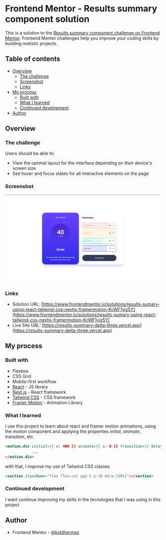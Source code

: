 # Frontend Mentor - Results summary component solution

This is a solution to the [Results summary component challenge on Frontend Mentor](https://www.frontendmentor.io/challenges/results-summary-component-CE_K6s0maV). Frontend Mentor challenges help you improve your coding skills by building realistic projects.

## Table of contents

- [Overview](#overview)
  - [The challenge](#the-challenge)
  - [Screenshot](#screenshot)
  - [Links](#links)
- [My process](#my-process)
  - [Built with](#built-with)
  - [What I learned](#what-i-learned)
  - [Continued development](#continued-development)
- [Author](#author)

## Overview

### The challenge

Users should be able to:

- View the optimal layout for the interface depending on their device's screen size
- See hover and focus states for all interactive elements on the page

### Screenshot

![Screenshot](./public/screenshot.png)

### Links

- Solution URL: [https://www.frontendmentor.io/solutions/results-sumary-using-react-tailwind-css-nextjs-framermotion-KcWF1yjz5Y](https://www.frontendmentor.io/solutions/results-sumary-using-react-tailwind-css-nextjs-framermotion-KcWF1yjz5Y)
- Live Site URL: [https://results-summary-delta-three.vercel.app](https://results-summary-delta-three.vercel.app)

## My process

### Built with

- Flexbox
- CSS Grid
- Mobile-first workflow
- [React](https://reactjs.org/) - JS library
- [Next.js](https://nextjs.org/) - React framework
- [Tailwind CSS](https://tailwindcss.com) - CSS framework
- [Framer Motion](https://www.framer.com/motion/) - Animation Library

### What I learned

I use this project to learn about react and framer motion animations, using the _motion_ component and applying the properties _initial_, _animate_, _transition_, etc.

```html
<motion.div initial={{ x: 400 }} animate={{ x: 0 }} transition={{ delay: delay }}>
            ...
</motion.div>
```

with that, I improve my use of Tailwind CSS classes

```html
<section className="flex flex-col gap-5 p-10 md:w-[50%]"></section>
```

### Continued development

I want continue improving my skills in the tecnologies that I was using in this project

## Author

- Frontend Mentor - [@kiddhermez](https://www.frontendmentor.io/profile/kiddhermez)
